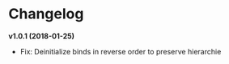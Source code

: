 # Changelog

**v1.0.1 (2018-01-25)**

 * Fix: Deinitialize binds in reverse order to preserve hierarchie

